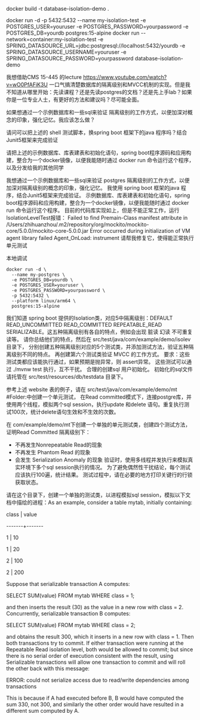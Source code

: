 

docker build -t database-isolation-demo .


docker run -d -p 5432:5432 --name my-isolation-test -e POSTGRES_USER=youruser -e POSTGRES_PASSWORD=yourpassword -e POSTGRES_DB=yourdb  postgres:15-alpine
docker run --network=container:my-isolation-test  -e SPRING_DATASOURCE_URL=jdbc:postgresql://localhost:5432/yourdb -e SPRING_DATASOURCE_USERNAME=youruser -e SPRING_DATASOURCE_PASSWORD=yourpassword  database-isolation-demo


我想借助CMS 15-445 的lecture https://www.youtube.com/watch?v=wO0PfAFiK3U 一口气搞清楚数据库的隔离级别和MVCC机制的实现。但是我不知道从哪里开始：先读课程？还是先读postgres的文档？还是先上手lab？如果你是一位专业人士，有更好的方法和建议吗？尽可能全面。

如果想通过一个示例数据库和一些sql来验证 隔离级别的工作方式，以便加深对概念的印象，强化记忆。我应该怎么做？

请问可以把上述的 shell 测试脚本，换spring boot 框架下的java 程序吗？结合Junit5框架来完成验证

请把上述的示例数据库、库表建表和初始化语句，spring boot程序源码和应用构建，整合为一个docker镜像，以便我能随时通过 docker run 命令运行这个程序，以及分发给我的其他同学



我想通过一个示例数据库和一些sql来验证 postgres 隔离级别的工作方式，以便加深对隔离级别的概念的印象，强化记忆。
我使用 spring boot 框架的java 程序，结合Junit5框架来完成验证。
示例数据库、库表建表和初始化语句，spring boot程序源码和应用构建，整合为一个docker镜像，以便我能随时通过 docker run 命令运行这个程序。
目前的代码库实现如上，但是不能正常工作，运行 IsolationLevelTest报错：
Failed to find Premain-Class manifest attribute in /Users/zhihuanzhou/.m2/repository/org/mockito/mockito-core/5.0.0/mockito-core-5.0.0.jar
Error occurred during initialization of VM
agent library failed Agent_OnLoad: instrument
请帮我修复它，使得能正常执行单元测试

本地调试

```base
docker run -d \
  --name my-postgres \
  -e POSTGRES_DB=yourdb \
  -e POSTGRES_USER=youruser \
  -e POSTGRES_PASSWORD=yourpassword \
  -p 5432:5432 \
  --platform linux/arm64 \
  postgres:15-alpine

```



我们知道 spring boot 提供的Isolation类，对应5中隔离级别：DEFAULT
READ_UNCOMMITTED
READ_COMMITTED
REPEATABLE_READ
SERIALIZABLE。这五种隔离级别有各自的特点，例如会出现 脏读 幻读 不可重复读等。
请你总结他们的特点，然后在 src/test/java/com/example/demo/isolev 目录下，
分别创建五种隔离级别对应的5个测试类，并添加测试方法，验证五种隔离级别不同的特点。
再创建第六个测试类验证 MVCC 的工作方式。 
要求：这些测试类都应该能执行通过，如果预期是抛异常，则 assert异常。 
这些测试可以通过 ./mvnw test 执行，互不干扰。 合理的创建sql 用户初始化。
初始化的sql文件请托管在 src/test/resources/db/testdata 目录下。




参考上述 website 表的例子，请在 src/test/java/com/example/demo/mt #Folder:中创建一个单元测试，
在Read committed模式下，连接postgre库，并使用两个线程，模拟两个sql session，执行update 和delete 语句。重复执行测试100次，统计delete语句生效和不生效的次数。


在 com/example/demo/mt下创建一个单独的单元测试类，创建四个测试方法，证明Read Committed 隔离级别下：
- 不再发生Nonrepeatable Read的现象
- 不再发生 Phantom Read 的现象
- 会发生 Serialization Anomaly 的现象
验证时，使用多线程并发执行来模拟真实环境下多个sql session执行的情况。
为了避免偶然性干扰结论，每个测试应该执行100遍，统计结果。
测试过程中，请在必要的地方打印关键行的行锁获取状态。





请在这个目录下，创建一个单独的测试类，以进程模拟sql session，模拟以下文档中描绘的进程：As an example, consider a table mytab, initially containing:

class | value

-------+-------

1 |    10

1 |    20

2 |   100

2 |   200

Suppose that serializable transaction A computes:

SELECT SUM(value) FROM mytab WHERE class = 1;

and then inserts the result (30) as the value in a new row with class = 2. Concurrently, serializable transaction B computes:

SELECT SUM(value) FROM mytab WHERE class = 2;

and obtains the result 300, which it inserts in a new row with class = 1. Then both transactions try to commit. If either transaction were running at the Repeatable Read isolation level, both would be allowed to commit; but since there is no serial order of execution consistent with the result, using Serializable transactions will allow one transaction to commit and will roll the other back with this message:

ERROR:  could not serialize access due to read/write dependencies among transactions

This is because if A had executed before B, B would have computed the sum 330, not 300, and similarly the other order would have resulted in a different sum computed by A.